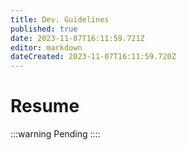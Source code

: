 ```yaml
---
title: Dev. Guidelines
published: true
date: 2023-11-07T16:11:59.721Z
editor: markdown
dateCreated: 2023-11-07T16:11:59.720Z
---
```


# Resume

:::warning
Pending
::::